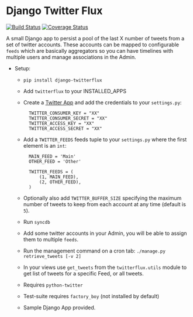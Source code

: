 Django Twitter Flux
=============

[![Build Status](https://travis-ci.org/sgarcez/django-twitter-flux.png)](https://travis-ci.org/sgarcez/django-twitter-flux) [![Coverage Status](https://coveralls.io/repos/sgarcez/django-twitter-flux/badge.png?branch=master)](https://coveralls.io/r/sgarcez/django-twitter-flux)


A small Django app to persist a pool of the last X number of tweets from a set of twitter accounts. These accounts can be mapped to configurable `feeds` which are basically aggregators so you can have timelines with multiple users and manage associations in the Admin.


* Setup:
    * `pip install django-twitterflux`
	* Add `twitterflux` to your INSTALLED_APPS
	* Create a [Twitter App](https://dev.twitter.com/) and add the credentials to your `settings.py`:
	
			TWITTER_CONSUMER_KEY = "XX"
			TWITTER_CONSUMER_SECRET = "XX"
			TWITTER_ACCESS_KEY = "XX"
			TWITTER_ACCESS_SECRET = "XX"

    * Add a `TWITTER_FEEDS` feeds tuple to your `settings.py` where the first element is an `int`:
    		
    		MAIN_FEED = 'Main'
			OTHER_FEED = 'Other'

			TWITTER_FEEDS = (
    			(1, MAIN_FEED),
    			(2, OTHER_FEED),
			)

    * Optionally also add `TWITTER_BUFFER_SIZE` specifying the maximum number of tweets to keep from each account at any time (default is `5`).
    * Run `syncdb`
    * Add some twitter accounts in your Admin, you will be able to assign them to multiple `feeds`.
    * Run the management command on a cron tab: `./manage.py retrieve_tweets [-v 2]`
    * In your views use `get_tweets` from the `twitterflux.utils` module to get list of tweets for a specific Feed, or all tweets.
    * Requires `python-twitter`
	* Test-suite requires `factory_boy` (not installed by default)
	* Sample Django App provided.
